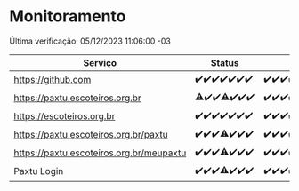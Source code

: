 # Monitoramento

Última verificação: 05/12/2023 11:06:00 -03

|Serviço|Status|Últimas 24h|
|---|---|---|
|https://github.com|<span title="2023-11-28: OK=24">✔️</span><span title="2023-11-29: OK=24">✔️</span><span title="2023-11-30: OK=24">✔️</span><span title="2023-12-01: OK=24">✔️</span><span title="2023-12-02: OK=24">✔️</span><span title="2023-12-03: OK=24">✔️</span><span title="2023-12-04: OK=14">✔️</span>|<span title="04/12/2023 11:06:00 -03 : 200">✔️</span><span title="04/12/2023 12:06:00 -03 : 200">✔️</span><span title="04/12/2023 13:08:00 -03 : 200">✔️</span><span title="04/12/2023 14:05:00 -03 : 200">✔️</span><span title="04/12/2023 15:08:00 -03 : 200">✔️</span><span title="04/12/2023 16:03:00 -03 : 200">✔️</span><span title="04/12/2023 17:06:00 -03 : 200">✔️</span><span title="04/12/2023 18:04:00 -03 : 200">✔️</span><span title="04/12/2023 19:05:00 -03 : 200">✔️</span><span title="04/12/2023 20:06:00 -03 : 200">✔️</span><span title="04/12/2023 21:31:00 -03 : 200">✔️</span><span title="04/12/2023 22:49:00 -03 : 200">✔️</span><span title="04/12/2023 23:22:00 -03 : 200">✔️</span><span title="05/12/2023 00:07:00 -03 : 200">✔️</span><span title="05/12/2023 01:07:00 -03 : 200">✔️</span><span title="05/12/2023 02:06:00 -03 : 200">✔️</span><span title="05/12/2023 03:08:00 -03 : 200">✔️</span><span title="05/12/2023 04:06:00 -03 : 200">✔️</span><span title="05/12/2023 05:08:00 -03 : 200">✔️</span><span title="05/12/2023 06:06:00 -03 : 200">✔️</span><span title="05/12/2023 07:07:00 -03 : 200">✔️</span><span title="05/12/2023 08:04:00 -03 : 200">✔️</span><span title="05/12/2023 09:11:00 -03 : 200">✔️</span><span title="05/12/2023 10:09:00 -03 : 200">✔️</span><span title="05/12/2023 11:06:00 -03 : 200">✔️</span>|
|https://paxtu.escoteiros.org.br|<span title="2023-11-28: OK=23, Falhas=1">⚠️</span><span title="2023-11-29: OK=24">✔️</span><span title="2023-11-30: OK=24">✔️</span><span title="2023-12-01: OK=23, Falhas=1">⚠️</span><span title="2023-12-02: OK=24">✔️</span><span title="2023-12-03: OK=24">✔️</span><span title="2023-12-04: OK=14">✔️</span>|<span title="04/12/2023 11:06:00 -03 : 200">✔️</span><span title="04/12/2023 12:06:00 -03 : 200">✔️</span><span title="04/12/2023 13:08:00 -03 : 200">✔️</span><span title="04/12/2023 14:05:00 -03 : 200">✔️</span><span title="04/12/2023 15:08:00 -03 : 200">✔️</span><span title="04/12/2023 16:03:00 -03 : 200">✔️</span><span title="04/12/2023 17:06:00 -03 : 200">✔️</span><span title="04/12/2023 18:04:00 -03 : 200">✔️</span><span title="04/12/2023 19:05:00 -03 : 200">✔️</span><span title="04/12/2023 20:06:00 -03 : 200">✔️</span><span title="04/12/2023 21:31:00 -03 : 200">✔️</span><span title="04/12/2023 22:49:00 -03 : 200">✔️</span><span title="04/12/2023 23:22:00 -03 : 200">✔️</span><span title="05/12/2023 00:07:00 -03 : 200">✔️</span><span title="05/12/2023 01:07:00 -03 : 200">✔️</span><span title="05/12/2023 02:06:00 -03 : 200">✔️</span><span title="05/12/2023 03:08:00 -03 : 200">✔️</span><span title="05/12/2023 04:06:00 -03 : 200">✔️</span><span title="05/12/2023 05:08:00 -03 : 200">✔️</span><span title="05/12/2023 06:06:00 -03 : 200">✔️</span><span title="05/12/2023 07:07:00 -03 : 200">✔️</span><span title="05/12/2023 08:04:00 -03 : 200">✔️</span><span title="05/12/2023 09:11:00 -03 : 200">✔️</span><span title="05/12/2023 10:09:00 -03 : 200">✔️</span><span title="05/12/2023 11:06:00 -03 : 200">✔️</span>|
|https://escoteiros.org.br|<span title="2023-11-28: OK=24">✔️</span><span title="2023-11-29: OK=24">✔️</span><span title="2023-11-30: OK=24">✔️</span><span title="2023-12-01: OK=24">✔️</span><span title="2023-12-02: OK=24">✔️</span><span title="2023-12-03: OK=24">✔️</span><span title="2023-12-04: OK=14">✔️</span>|<span title="04/12/2023 11:06:00 -03 : 200">✔️</span><span title="04/12/2023 12:06:00 -03 : 200">✔️</span><span title="04/12/2023 13:08:00 -03 : 200">✔️</span><span title="04/12/2023 14:05:00 -03 : 200">✔️</span><span title="04/12/2023 15:08:00 -03 : 403">❌</span><span title="04/12/2023 16:03:00 -03 : 200">✔️</span><span title="04/12/2023 17:06:00 -03 : 200">✔️</span><span title="04/12/2023 18:04:00 -03 : 200">✔️</span><span title="04/12/2023 19:05:00 -03 : 200">✔️</span><span title="04/12/2023 20:06:00 -03 : 200">✔️</span><span title="04/12/2023 21:31:00 -03 : 200">✔️</span><span title="04/12/2023 22:49:00 -03 : 200">✔️</span><span title="04/12/2023 23:22:00 -03 : 200">✔️</span><span title="05/12/2023 00:07:00 -03 : 200">✔️</span><span title="05/12/2023 01:07:00 -03 : 200">✔️</span><span title="05/12/2023 02:06:00 -03 : 200">✔️</span><span title="05/12/2023 03:08:00 -03 : 200">✔️</span><span title="05/12/2023 04:06:00 -03 : 200">✔️</span><span title="05/12/2023 05:08:00 -03 : 200">✔️</span><span title="05/12/2023 06:06:00 -03 : 200">✔️</span><span title="05/12/2023 07:07:00 -03 : 200">✔️</span><span title="05/12/2023 08:04:00 -03 : 200">✔️</span><span title="05/12/2023 09:11:00 -03 : 200">✔️</span><span title="05/12/2023 10:09:00 -03 : 200">✔️</span><span title="05/12/2023 11:06:00 -03 : 200">✔️</span>|
|https://paxtu.escoteiros.org.br/paxtu|<span title="2023-11-28: OK=24">✔️</span><span title="2023-11-29: OK=24">✔️</span><span title="2023-11-30: OK=24">✔️</span><span title="2023-12-01: OK=23, Falhas=1">⚠️</span><span title="2023-12-02: OK=24">✔️</span><span title="2023-12-03: OK=24">✔️</span><span title="2023-12-04: OK=14">✔️</span>|<span title="04/12/2023 11:06:00 -03 : 200">✔️</span><span title="04/12/2023 12:06:00 -03 : 200">✔️</span><span title="04/12/2023 13:08:00 -03 : 200">✔️</span><span title="04/12/2023 14:05:00 -03 : 200">✔️</span><span title="04/12/2023 15:08:00 -03 : 200">✔️</span><span title="04/12/2023 16:03:00 -03 : 200">✔️</span><span title="04/12/2023 17:06:00 -03 : 200">✔️</span><span title="04/12/2023 18:04:00 -03 : 200">✔️</span><span title="04/12/2023 19:05:00 -03 : 200">✔️</span><span title="04/12/2023 20:06:00 -03 : 200">✔️</span><span title="04/12/2023 21:31:00 -03 : 200">✔️</span><span title="04/12/2023 22:49:00 -03 : 200">✔️</span><span title="04/12/2023 23:22:00 -03 : 200">✔️</span><span title="05/12/2023 00:07:00 -03 : 200">✔️</span><span title="05/12/2023 01:07:00 -03 : 200">✔️</span><span title="05/12/2023 02:06:00 -03 : 200">✔️</span><span title="05/12/2023 03:08:00 -03 : 200">✔️</span><span title="05/12/2023 04:06:00 -03 : 200">✔️</span><span title="05/12/2023 05:09:00 -03 : 200">✔️</span><span title="05/12/2023 06:07:00 -03 : 200">✔️</span><span title="05/12/2023 07:07:00 -03 : 200">✔️</span><span title="05/12/2023 08:04:00 -03 : 200">✔️</span><span title="05/12/2023 09:11:00 -03 : 200">✔️</span><span title="05/12/2023 10:10:00 -03 : 200">✔️</span><span title="05/12/2023 11:06:00 -03 : 200">✔️</span>|
|https://paxtu.escoteiros.org.br/meupaxtu|<span title="2023-11-28: OK=24">✔️</span><span title="2023-11-29: OK=24">✔️</span><span title="2023-11-30: OK=24">✔️</span><span title="2023-12-01: OK=23, Falhas=1">⚠️</span><span title="2023-12-02: OK=24">✔️</span><span title="2023-12-03: OK=24">✔️</span><span title="2023-12-04: OK=14">✔️</span>|<span title="04/12/2023 11:06:00 -03 : 200">✔️</span><span title="04/12/2023 12:06:00 -03 : 200">✔️</span><span title="04/12/2023 13:08:00 -03 : 200">✔️</span><span title="04/12/2023 14:05:00 -03 : 200">✔️</span><span title="04/12/2023 15:08:00 -03 : 200">✔️</span><span title="04/12/2023 16:03:00 -03 : 200">✔️</span><span title="04/12/2023 17:06:00 -03 : 200">✔️</span><span title="04/12/2023 18:04:00 -03 : 200">✔️</span><span title="04/12/2023 19:05:00 -03 : 200">✔️</span><span title="04/12/2023 20:06:00 -03 : 200">✔️</span><span title="04/12/2023 21:31:00 -03 : 200">✔️</span><span title="04/12/2023 22:49:00 -03 : 200">✔️</span><span title="04/12/2023 23:22:00 -03 : 200">✔️</span><span title="05/12/2023 00:07:00 -03 : 200">✔️</span><span title="05/12/2023 01:07:00 -03 : 200">✔️</span><span title="05/12/2023 02:06:00 -03 : 200">✔️</span><span title="05/12/2023 03:08:00 -03 : 200">✔️</span><span title="05/12/2023 04:06:00 -03 : 200">✔️</span><span title="05/12/2023 05:09:00 -03 : 200">✔️</span><span title="05/12/2023 06:07:00 -03 : 200">✔️</span><span title="05/12/2023 07:07:00 -03 : 200">✔️</span><span title="05/12/2023 08:04:00 -03 : 200">✔️</span><span title="05/12/2023 09:11:00 -03 : 200">✔️</span><span title="05/12/2023 10:10:00 -03 : 200">✔️</span><span title="05/12/2023 11:06:00 -03 : 200">✔️</span>|
|Paxtu Login|<span title="2023-11-28: OK=24">✔️</span><span title="2023-11-29: OK=24">✔️</span><span title="2023-11-30: OK=24">✔️</span><span title="2023-12-01: OK=23, Falhas=1">⚠️</span><span title="2023-12-02: OK=24">✔️</span><span title="2023-12-03: OK=24">✔️</span><span title="2023-12-04: OK=14">✔️</span>|<span title="04/12/2023 11:06:00 -03 : 200">✔️</span><span title="04/12/2023 12:06:00 -03 : 200">✔️</span><span title="04/12/2023 13:08:00 -03 : 200">✔️</span><span title="04/12/2023 14:05:00 -03 : 200">✔️</span><span title="04/12/2023 15:08:00 -03 : 200">✔️</span><span title="04/12/2023 16:03:00 -03 : 200">✔️</span><span title="04/12/2023 17:06:00 -03 : 200">✔️</span><span title="04/12/2023 18:04:00 -03 : 200">✔️</span><span title="04/12/2023 19:05:00 -03 : 200">✔️</span><span title="04/12/2023 20:06:00 -03 : 200">✔️</span><span title="04/12/2023 21:31:00 -03 : 200">✔️</span><span title="04/12/2023 22:49:00 -03 : 200">✔️</span><span title="04/12/2023 23:22:00 -03 : 200">✔️</span><span title="05/12/2023 00:07:00 -03 : 200">✔️</span><span title="05/12/2023 01:07:00 -03 : 200">✔️</span><span title="05/12/2023 02:06:00 -03 : 200">✔️</span><span title="05/12/2023 03:08:00 -03 : 200">✔️</span><span title="05/12/2023 04:06:00 -03 : 200">✔️</span><span title="05/12/2023 05:09:00 -03 : 200">✔️</span><span title="05/12/2023 06:07:00 -03 : 200">✔️</span><span title="05/12/2023 07:07:00 -03 : 200">✔️</span><span title="05/12/2023 08:04:00 -03 : 200">✔️</span><span title="05/12/2023 09:11:00 -03 : 200">✔️</span><span title="05/12/2023 10:10:00 -03 : 200">✔️</span><span title="05/12/2023 11:06:00 -03 : 200">✔️</span>|
